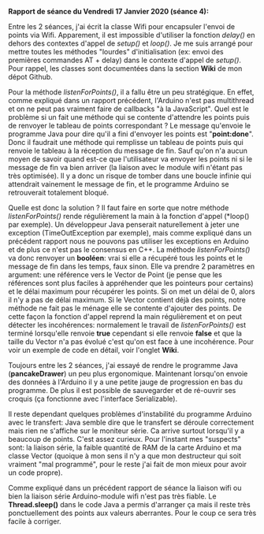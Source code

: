 __Rapport de séance du Vendredi 17 Janvier 2020 (séance 4):__

Entre les 2 séances, j'ai écrit la classe Wifi pour encapsuler l'envoi de points via Wifi.
Apparement, il est impossible d'utiliser la fonction *delay()* en dehors des contextes d'appel de *setup()* et *loop()*. Je me suis arrangé pour mettre toutes les méthodes "lourdes" d'initialisation (ex: envoi des premières commandes AT + delay) dans le contexte d'appel de *setup()*.
Pour rappel, les classes sont documentées dans la section __Wiki__ de mon dépot Github.

Pour la méthode *listenForPoints()*, il a fallu être un peu stratégique. En effet, comme expliqué dans un rapport précédent, l'Arduino n'est pas multithread et on ne peut pas vraiment faire de callbacks "à la JavaScript".
Quel est le problème si un fait une méthode qui se contente d'attendre les points puis de renvoyer le tableau de points correspondant ?
Le message qu'envoie le programme Java pour dire qu'il a fini d'envoyer les points est "__point:done__".
Donc il faudrait une méthode qui remplisse un tableau de points puis qui renvoie le tableau à la réception du message de fin.
Sauf qu'on n'a aucun moyen de savoir quand est-ce que l'utilisateur va envoyer les points ni si le message de fin va bien arriver (la liaison avec le module wifi n'étant pas très optimisée).
Il y a donc un risque de tomber dans une boucle infinie qui attendrait vainement le message de fin, et le programme Arduino se retrouverait totalement bloqué.

Quelle est donc la solution ?
Il faut faire en sorte que notre méthode *listenForPoints()* rende régulièrement la main à la fonction d'appel (*loop() par exemple).
Un développeur Java penserait naturellement à jeter une exception (TimeOutException par exemple), mais comme expliqué dans un précédent rapport nous ne pouvons pas utiliser les exceptions en Arduino et de plus ce n'est pas le consensus en C++.
La méthode *listenForPoints()* va donc renvoyer un __booléen__: vrai si elle a récupéré tous les points et le message de fin dans les temps, faux sinon.
Elle va prendre 2 paramètres en argument: une référence vers le Vector de Point (je pense que les références sont plus faciles à appréhender que les pointeurs pour certains) et le délai maximum pour récupérer les points.
Si on met un délai de 0, alors il n'y a pas de délai maximum. Si le Vector contient déjà des points, notre méthode ne fait pas le ménage elle se contente d'ajouter des points.
De cette façon la fonction d'appel reprend la main régulièrement et on peut détecter les incohérences: normalement le travail de *listenForPoints()* est terminé lorsqu'elle renvoie __true__ cependant si elle renvoie __false__ et que la taille du Vector n'a pas évolué c'est qu'on est face à une incohérence.
Pour voir un exemple de code en détail, voir l'onglet __Wiki__.



Toujours entre les 2 séances, j'ai essayé de rendre le programme Java (__pancakeDrawer__) un peu plus ergonomique. Maintenant lorsqu'on envoie des données à l'Arduino il y a une petite jauge de progression en bas du programme. De plus il est possible de sauvegarder et de ré-ouvrir ses croquis (ça fonctionne avec l'interface Serializable).

Il reste dependant quelques problèmes d'instabilité du programme Arduino avec le transfert: Java semble dire que le transfert se déroule correctement mais rien ne s'affiche sur le moniteur série. Ca arrive surtout lorsqu'il y a beaucoup de points. C'est assez curieux. Pour l'instant mes "suspects" sont: la liaison série, la faible quantité de RAM de la carte Arduino et ma classe Vector (quoique à mon sens il n'y a que mon destructeur qui soit vraiment "mal programmé", pour le reste j'ai fait de mon mieux pour avoir un code propre).

Comme expliqué dans un précédent rapport de séance la liaison wifi ou bien la liaison série Arduino-module wifi n'est pas très fiable. Le __Thread.sleep()__ dans le code Java a permis d'arranger ça mais il reste très ponctuellement des points aux valeurs aberrantes. Pour le coup ce sera très facile à corriger.
